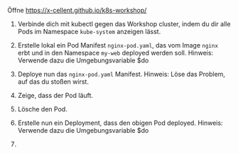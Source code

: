 Öffne https://x-cellent.github.io/k8s-workshop/

1. Verbinde dich mit kubectl gegen das Workshop cluster, indem du
   dir alle Pods im Namespace `kube-system` anzeigen lässt.

2. Erstelle lokal ein Pod Manifest `nginx-pod.yaml`, das vom Image `nginx` erbt
   und in den Namespace `my-web` deployed werden soll.
   Hinweis: Verwende dazu die Umgebungsvariable $do

3. Deploye nun das `nginx-pod.yaml` Manifest.
   Hinweis: Löse das Problem, auf das du stoßen wirst.

4. Zeige, dass der Pod läuft.

5. Lösche den Pod.

6. Erstelle nun ein Deployment, dass den obigen Pod deployed.
   Hinweis: Verwende dazu die Umgebungsvariable $do

7.
